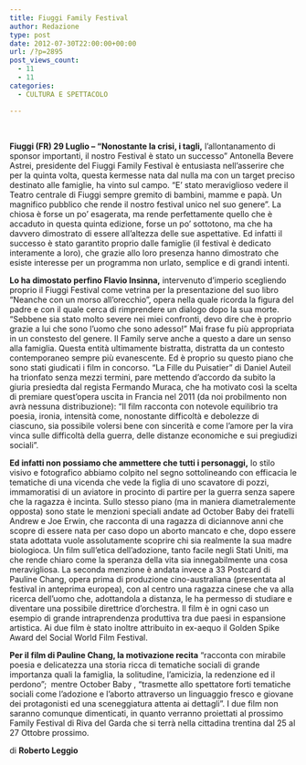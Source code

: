 ```yaml
---
title: Fiuggi Family Festival
author: Redazione
type: post
date: 2012-07-30T22:00:00+00:00
url: /?p=2895
post_views_count:
  - 11
  - 11
categories:
  - CULTURA E SPETTACOLO

---
```

&nbsp;

**Fiuggi (FR) 29 Luglio &ndash; &ldquo;Nonostante la crisi, i tagli,** l&#8217;allontanamento di sponsor importanti, il nostro Festival &egrave; stato un successo&rdquo; Antonella Bevere Astrei, presidente del Fiuggi Family Festival &egrave; entusiasta nell&#8217;asserire che per la quinta volta, questa kermesse nata dal nulla ma con un target preciso destinato alle famiglie, ha vinto sul campo. &ldquo;E&#8217; stato meraviglioso vedere il Teatro centrale di Fiuggi sempre gremito di bambini, mamme e pap&agrave;. Un magnifico pubblico che rende il nostro festival unico nel suo genere&rdquo;. La chiosa &egrave; forse un po&#8217; esagerata, ma rende perfettamente quello che &egrave; accaduto in questa quinta edizione, forse un po&#8217; sottotono, ma che ha davvero dimostrato di essere all&#8217;altezza delle sue aspettative. Ed infatti il successo &egrave; stato garantito proprio dalle famiglie (il festival &egrave; dedicato interamente a loro), che grazie allo loro presenza hanno dimostrato che esiste interesse per un programma non urlato, semplice e di grandi intenti. 

**Lo ha dimostato perfino Flavio Insinna,** intervenuto d&#8217;imperio scegliendo proprio il Fiuggi Festival come vetrina per la presentazione del suo libro &ldquo;Neanche con un morso all&#8217;orecchio&rdquo;, opera nella quale ricorda la figura del padre e con il quale cerca di rimprendere un dialogo dopo la sua morte. &ldquo;Sebbene sia stato molto severe nei miei confronti, devo dire che &egrave; proprio grazie a lui che sono l&#8217;uomo che sono adesso!&rdquo; Mai frase fu pi&ugrave; appropriata in un constesto del genere. Il Family serve anche a questo a dare un senso alla famiglia. Questa entit&agrave; ultimamente bistratta, distratta da un contesto contemporaneo sempre pi&ugrave; evanescente. Ed &egrave; proprio su questo piano che sono stati giudicati i film in concorso. &ldquo;La Fille du Puisatier&rdquo; di Daniel Auteil ha trionfato senza mezzi termini, pare mettendo d&#8217;accordo da subito la giuria presiedta dal regista Fermando Muraca, che ha motivato cos&igrave; la scelta di premiare quest&#8217;opera uscita in Francia nel 2011 (da noi probilmento non avr&agrave; nessuna distribuzione): &ldquo;Il film racconta con notevole equilibrio tra poesia, ironia, intensit&agrave; come, nonostante difficolt&agrave; e debolezze di ciascuno, sia possibile volersi bene con sincerit&agrave; e come l&#8217;amore per la vira vinca sulle difficolt&agrave; della guerra, delle distanze economiche e sui pregiudizi sociali&rdquo;. 

**Ed infatti non possiamo che ammettere che tutti i personaggi,** lo stilo visivo e fotografico abbiamo colpito nel segno sottolineando con efficacia le tematiche di una vicenda che vede la figlia di uno scavatore di pozzi, immamoratisi di un aviatore in procinto di partire per la guerra senza sapere che la ragazza &egrave; incinta. Sullo stesso piano (ma in maniera diametralemente opposta) sono state le menzioni speciali andate ad October Baby dei fratelli Andrew e Joe Erwin, che racconta di una ragazza di diciannove anni che scopre di essere nata per caso dopo un aborto mancato e che, dopo essere stata adottata vuole assolutamente scoprire chi sia realmente la sua madre biologioca. Un film sull&#8217;etica dell&#8217;adozione, tanto facile negli Stati Uniti, ma che rende chiaro come la speranza della vita sia innegabilmente una cosa meravigliosa. La seconda menzione &egrave; andata invece a 33 Postcard di Pauline Chang, opera prima di produzione cino-australiana (presentata al festival in anteprima europea), con al centro una ragazza cinese che va alla ricerca dell&#8217;uomo che, adottandola a distanza, le ha permesso di studiare e diventare una possibile direttrice d&#8217;orchestra. Il film &egrave; in ogni caso un esempio di grande intraprendenza produttiva tra due paesi in espansione artistica. Ai due film &egrave; stato inoltre attribuito in ex-aequo il&nbsp;Golden Spike Award&nbsp;del Social World Film Festival. 

**Per il film di Pauline Chang, la motivazione recita** &ldquo;racconta con mirabile poesia e delicatezza una storia ricca di tematiche sociali di grande importanza quali la famiglia, la solitudine, l&#8217;amicizia, la redenzione ed il perdono&rdquo;;&nbsp; mentre October Baby&nbsp;, &ldquo;trasmette allo spettatore forti tematiche sociali come l&#8217;adozione e l&#8217;aborto attraverso un linguaggio fresco e giovane dei protagonisti ed una sceneggiatura attenta ai dettagli&rdquo;. I due film non saranno comunque dimenticati, in quanto verranno proiettati al prossimo Family Festival di Riva del Garda che si terr&agrave; nella cittadina trentina dal 25 al 27 Ottobre prossimo. 

di **Roberto Leggio**

&nbsp;

&nbsp;

&nbsp;